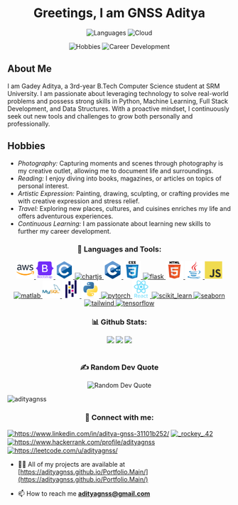 
<h1 align="center"> Greetings, I am GNSS Aditya </h1>
<p align="center">
  <img src="https://img.shields.io/badge/Languages-Python%20|%20C++%20|%20C%20|%20Java-blue" alt="Languages">

  <img src="https://img.shields.io/badge/Cloud-AWS%20-yellow" alt="Cloud">

<p align="center">
  <img src="https://img.shields.io/badge/Hobbies-Photography%20|%20Reading%20|%20Painting%20|%20Traveling-lightgrey" alt="Hobbies">
  <img src="https://img.shields.io/badge/Career%20Development-Learning%20New%20Skills-brightgreen" alt="Career Development">
</p>

## About Me
I am Gadey Aditya, a 3rd-year B.Tech Computer Science student at SRM University. I am
passionate about leveraging technology to solve real-world problems and possess strong skills in Python, Machine
Learning, Full Stack Development, and Data Structures. With a proactive mindset, I continuously seek out new tools
and challenges to grow both personally and professionally.

## Hobbies
- *Photography:* Capturing moments and scenes through photography is my creative outlet, allowing me to document life and surroundings.
- *Reading:* I enjoy diving into books, magazines, or articles on topics of personal interest.
- *Artistic Expression:* Painting, drawing, sculpting, or crafting provides me with creative expression and stress relief.
- *Travel:* Exploring new places, cultures, and cuisines enriches my life and offers adventurous experiences.
- *Continuous Learning:* I am passionate about learning new skills to further my career development.


<h3 align="center">🧰 Languages and Tools: </h3>
<p align="center"> <a href="https://aws.amazon.com" target="_blank" rel="noreferrer"> <img src="https://raw.githubusercontent.com/devicons/devicon/master/icons/amazonwebservices/amazonwebservices-original-wordmark.svg" alt="aws" width="40" height="40"/> </a> <a href="https://getbootstrap.com" target="_blank" rel="noreferrer"> <img src="https://raw.githubusercontent.com/devicons/devicon/master/icons/bootstrap/bootstrap-plain-wordmark.svg" alt="bootstrap" width="40" height="40"/> </a> <a href="https://www.cprogramming.com/" target="_blank" rel="noreferrer"> <img src="https://raw.githubusercontent.com/devicons/devicon/master/icons/c/c-original.svg" alt="c" width="40" height="40"/> </a> <a href="https://www.chartjs.org" target="_blank" rel="noreferrer"> <img src="https://www.chartjs.org/media/logo-title.svg" alt="chartjs" width="40" height="40"/> </a> <a href="https://www.w3schools.com/cpp/" target="_blank" rel="noreferrer"> <img src="https://raw.githubusercontent.com/devicons/devicon/master/icons/cplusplus/cplusplus-original.svg" alt="cplusplus" width="40" height="40"/> </a> <a href="https://www.w3schools.com/css/" target="_blank" rel="noreferrer"> <img src="https://raw.githubusercontent.com/devicons/devicon/master/icons/css3/css3-original-wordmark.svg" alt="css3" width="40" height="40"/> </a> <a href="https://flask.palletsprojects.com/" target="_blank" rel="noreferrer"> <img src="https://www.vectorlogo.zone/logos/pocoo_flask/pocoo_flask-icon.svg" alt="flask" width="40" height="40"/> </a> <a href="https://www.w3.org/html/" target="_blank" rel="noreferrer"> <img src="https://raw.githubusercontent.com/devicons/devicon/master/icons/html5/html5-original-wordmark.svg" alt="html5" width="40" height="40"/> </a> <a href="https://www.java.com" target="_blank" rel="noreferrer"> <img src="https://raw.githubusercontent.com/devicons/devicon/master/icons/java/java-original.svg" alt="java" width="40" height="40"/> </a> <a href="https://developer.mozilla.org/en-US/docs/Web/JavaScript" target="_blank" rel="noreferrer"> <img src="https://raw.githubusercontent.com/devicons/devicon/master/icons/javascript/javascript-original.svg" alt="javascript" width="40" height="40"/> </a> <a href="https://www.mathworks.com/" target="_blank" rel="noreferrer"> <img src="https://upload.wikimedia.org/wikipedia/commons/2/21/Matlab_Logo.png" alt="matlab" width="40" height="40"/> </a> <a href="https://www.mysql.com/" target="_blank" rel="noreferrer"> <img src="https://raw.githubusercontent.com/devicons/devicon/master/icons/mysql/mysql-original-wordmark.svg" alt="mysql" width="40" height="40"/> </a> <a href="https://pandas.pydata.org/" target="_blank" rel="noreferrer"> <img src="https://raw.githubusercontent.com/devicons/devicon/2ae2a900d2f041da66e950e4d48052658d850630/icons/pandas/pandas-original.svg" alt="pandas" width="40" height="40"/> </a> <a href="https://www.python.org" target="_blank" rel="noreferrer"> <img src="https://raw.githubusercontent.com/devicons/devicon/master/icons/python/python-original.svg" alt="python" width="40" height="40"/> </a> <a href="https://pytorch.org/" target="_blank" rel="noreferrer"> <img src="https://www.vectorlogo.zone/logos/pytorch/pytorch-icon.svg" alt="pytorch" width="40" height="40"/> </a> <a href="https://reactjs.org/" target="_blank" rel="noreferrer"> <img src="https://raw.githubusercontent.com/devicons/devicon/master/icons/react/react-original-wordmark.svg" alt="react" width="40" height="40"/> </a> <a href="https://scikit-learn.org/" target="_blank" rel="noreferrer"> <img src="https://upload.wikimedia.org/wikipedia/commons/0/05/Scikit_learn_logo_small.svg" alt="scikit_learn" width="40" height="40"/> </a> <a href="https://seaborn.pydata.org/" target="_blank" rel="noreferrer"> <img src="https://seaborn.pydata.org/_images/logo-mark-lightbg.svg" alt="seaborn" width="40" height="40"/> </a> <a href="https://tailwindcss.com/" target="_blank" rel="noreferrer"> <img src="https://www.vectorlogo.zone/logos/tailwindcss/tailwindcss-icon.svg" alt="tailwind" width="40" height="40"/> </a> <a href="https://www.tensorflow.org" target="_blank" rel="noreferrer"> <img src="https://www.vectorlogo.zone/logos/tensorflow/tensorflow-icon.svg" alt="tensorflow" width="40" height="40"/> </a> </p>


<h3 align="center"> 📊 Github Stats:</h3>

<p align="center">
  <img height="40%" width="auto" src ="https://github-readme-stats.vercel.app/api?username=adityagnss&show_icons=true&count_private=true&theme=darcula&hide_border=true&hide=issues,contribs&bg_color=00000000">
  <img height="40%" width="auto" src ="https://github-readme-stats.vercel.app/api/top-langs/?username=adityagnss&layout=compact&hide_border=true&theme=darcula&bg_color=00000000&langs_count=6&hide=jupyter%20notebook,tex,css,php&exclude_repo=Pacman-AI">
  <img src ="https://github-readme-streak-stats.herokuapp.com?user=adityagnss&theme=darcula&hide_border=true&background=FFFFFF00">
  <br>
  <br>
</p>


<h3 align="center">✍️ Random Dev Quote</h3>
<p align="center">
<img src="https://quotes-github-readme.vercel.app/api?type=horizontal&theme=tokyonight" alt="Random Dev Quote">
</p>

<p align="left"> <img src="https://komarev.com/ghpvc/?username=adityagnss&label=Profile%20views&color=0e75b6&style=flat" alt="adityagnss" /> </p>



<h3 align="center"> 📲 Connect with me:</h3>
<p align="left">
<a href="https://linkedin.com/in/https://www.linkedin.com/in/aditya-gnss-31101b252/" target="blank"><img align="center" src="https://raw.githubusercontent.com/rahuldkjain/github-profile-readme-generator/master/src/images/icons/Social/linked-in-alt.svg" alt="https://www.linkedin.com/in/aditya-gnss-31101b252/" height="30" width="40" /></a>
<a href="https://instagram.com/_rockey_.42" target="blank"><img align="center" src="https://raw.githubusercontent.com/rahuldkjain/github-profile-readme-generator/master/src/images/icons/Social/instagram.svg" alt="_rockey_.42" height="30" width="40" /></a>
<a href="https://www.hackerrank.com/https://www.hackerrank.com/profile/adityagnss" target="blank"><img align="center" src="https://raw.githubusercontent.com/rahuldkjain/github-profile-readme-generator/master/src/images/icons/Social/hackerrank.svg" alt="https://www.hackerrank.com/profile/adityagnss" height="30" width="40" /></a>
<a href="https://www.leetcode.com/https://leetcode.com/u/adityagnss/" target="blank"><img align="center" src="https://raw.githubusercontent.com/rahuldkjain/github-profile-readme-generator/master/src/images/icons/Social/leet-code.svg" alt="https://leetcode.com/u/adityagnss/" height="30" width="40" /></a>


</p>

- 👨‍💻 All of my projects are available at [https://adityagnss.github.io/Portfolio.Main/](https://adityagnss.github.io/Portfolio.Main/)

- 📫 How to reach me **adityagnss@gmail.com**


